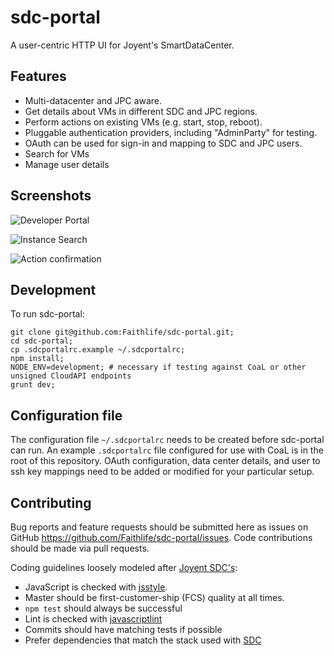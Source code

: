 # sdc-portal

A user-centric HTTP UI for Joyent's SmartDataCenter.

## Features

* Multi-datacenter and JPC aware.
* Get details about VMs in different SDC and JPC regions.
* Perform actions on existing VMs (e.g. start, stop, reboot).
* Pluggable authentication providers, including "AdminParty" for testing.
* OAuth can be used for sign-in and mapping to SDC and JPC users.
* Search for VMs
* Manage user details

## Screenshots

![Developer Portal](https://ops.faithlife.com/wp-content/uploads/2015/04/Screen-Shot-2015-04-26-at-11.19.18-AM.png "Developer Portal")

![Instance Search](https://ops.faithlife.com/wp-content/uploads/2015/04/Screen-Shot-2015-04-26-at-12.38.26-PM.png "Instance Search")

![Action confirmation](https://ops.faithlife.com/wp-content/uploads/2015/04/Screen-Shot-2015-04-26-at-12.37.27-PM.png "Action Confirmation")

## Development

To run sdc-portal:

    git clone git@github.com:Faithlife/sdc-portal.git;
    cd sdc-portal;
    cp .sdcportalrc.example ~/.sdcportalrc;
    npm install;
    NODE_ENV=development; # necessary if testing against CoaL or other unsigned CloudAPI endpoints
    grunt dev;

## Configuration file

The configuration file `~/.sdcportalrc` needs to be created before sdc-portal can run. An example `.sdcportalrc` file configured for use with CoaL is in the root of this repository. OAuth configuration, data center details, and user to ssh key mappings need to be added or modified for your particular setup.

## Contributing

Bug reports and feature requests should be submitted here as issues on GitHub https://github.com/Faithlife/sdc-portal/issues. Code contributions should be made via pull requests.

Coding guidelines loosely modeled after [Joyent SDC's](https://github.com/joyent/sdc#contributing):

* JavaScript is checked with [jsstyle](https://github.com/davepacheco/jsstyle).
* Master should be first-customer-ship (FCS) quality at all times.
* `npm test` should always be successful
* Lint is checked with [javascriptlint](https://github.com/davepacheco/javascriptlint)
* Commits should have matching tests if possible
* Prefer dependencies that match the stack used with [SDC](https://github.com/joyent/sdc)
